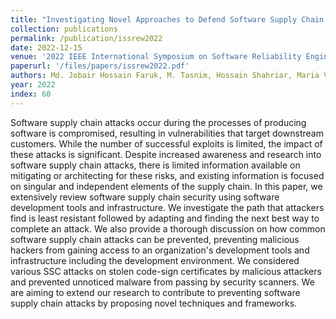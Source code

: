 ```yaml
---
title: "Investigating Novel Approaches to Defend Software Supply Chain Attacks"
collection: publications
permalink: /publication/issrew2022
date: 2022-12-15
venue: '2022 IEEE International Symposium on Software Reliability Engineering Workshops (ISSREW)'
paperurl: '/files/papers/issrew2022.pdf'
authors: Md. Jobair Hossain Faruk, M. Tasnim, Hossain Shahriar, Maria Valero, Akond Rahman and Fan Wu
year: 2022
index: 60
--- 
```

Software supply chain attacks occur during the processes of producing software is compromised, resulting in vulnerabilities that target downstream customers. While the number of successful exploits is limited, the impact of these attacks is significant. Despite increased awareness and research into software supply chain attacks, there is limited information available on mitigating or architecting for these risks, and existing information is focused on singular and independent elements of the supply chain. In this paper, we extensively review software supply chain security using software development tools and infrastructure. We investigate the path that attackers find is least resistant followed by adapting and finding the next best way to complete an attack. We also provide a thorough discussion on how common software supply chain attacks can be prevented, preventing malicious hackers from gaining access to an organization's development tools and infrastructure including the development environment. We considered various SSC attacks on stolen code-sign certificates by malicious attackers and prevented unnoticed malware from passing by security scanners. We are aiming to extend our research to contribute to preventing software supply chain attacks by proposing novel techniques and frameworks.